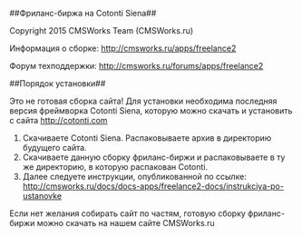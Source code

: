 ##Фриланс-биржа на Cotonti Siena##

Copyright 2015 CMSWorks Team (CMSWorks.ru)

Информация о сборке: http://cmsworks.ru/apps/freelance2

Форум техподдержки: http://cmsworks.ru/forums/apps/freelance2


##Порядок установки##

Это не готовая сборка сайта! Для установки необходима последняя версия фреймворка Cotonti Siena, которую можно скачать и установить с сайта http://cotonti.com

1. Скачиваете Cotonti Siena. Распаковываете архив в директорию будущего сайта.
2. Скачиваете данную сборку фриланс-биржи и распаковываете в ту же директорию, в которую распакован Cotonti.
3. Далее следуете инструкции, опубликованной по ссылке: http://cmsworks.ru/docs/docs-apps/freelance2-docs/instrukciya-po-ustanovke

Если нет желания собирать сайт по частям, готовую сборку фриланс-биржи можно скачать на нашем сайте CMSWorks.ru
